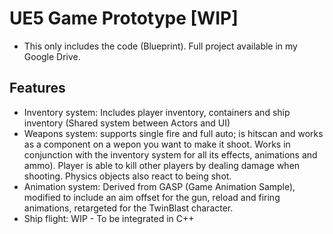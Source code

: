 # UE5 Game Prototype [WIP] 

- This only includes the code (Blueprint). Full project available in my Google Drive.

## Features 
- Inventory system: Includes player inventory, containers and ship inventory (Shared system between Actors and UI)
- Weapons system: supports single fire and full auto; is hitscan and works as a component on a wepon you want to make it shoot. Works in conjunction with the inventory system for all its effects, animations and ammo). Player is able to kill other players by dealing damage when shooting. Physics objects also react to being shot.
- Animation system: Derived from GASP (Game Animation Sample), modified to include an aim offset for the gun, reload and firing animations, retargeted for the TwinBlast character.
- Ship flight: WIP - To be integrated in C++
